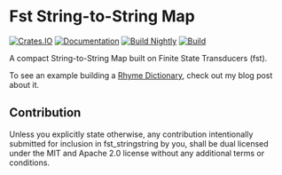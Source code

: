 Fst String-to-String Map
========================

[![Crates.IO](https://img.shields.io/crates/v/fst_stringstring.svg)](https://crates.rs/crates/fst_stringstring)
[![Documentation](https://img.shields.io/badge/api-rustdoc-blue.svg)](https://docs.rs/fst_stringstring)
[![Build Nightly](https://github.com/andrew-johnson-4/fst_stringstring/workflows/BuildNightly/badge.svg)](https://github.com/andrew-johnson-4/fst_stringstring)
[![Build](https://github.com/andrew-johnson-4/fst_stringstring/workflows/Build/badge.svg)](https://github.com/andrew-johnson-4/fst_stringstring)

A compact String-to-String Map built on Finite State Transducers (fst).

To see an example building a [Rhyme Dictionary](https://www.subarctic.org/building_a_phonetic_rhyme_dictionary_in_rust.html), check out my blog post about it.

## Contribution
Unless you explicitly state otherwise, any contribution intentionally submitted for inclusion in fst_stringstring by you,
shall be dual licensed under the MIT and Apache 2.0 license without any additional terms or conditions.
